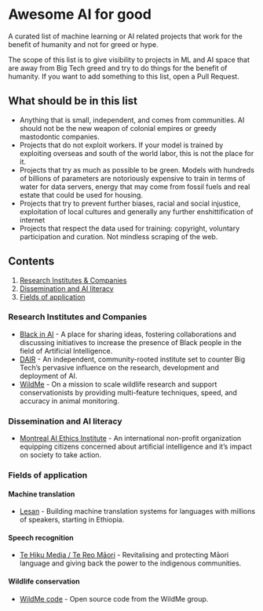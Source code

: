# Awesome AI for good
A curated list of machine learning or AI related projects that work for the benefit of humanity and not for greed or hype.

The scope of this list is to give visibility to projects in ML and AI space that are away from Big Tech greed and try to do things for the benefit of humanity.
If you want to add something to this list, open a Pull Request.

## What should be in this list
* Anything that is small, independent, and comes from communities. AI should not be the new weapon of colonial empires or greedy mastodontic companies.
* Projects that do not exploit workers. If your model is trained by exploiting overseas and south of the world labor, this is not the place for it.
* Projects that try as much as possible to be green. Models with hundreds of billions of parameters are notoriously expensive to train in terms of water for data servers, energy that may come from fossil fuels and real estate that could be used for housing.
* Projects that try to prevent further biases, racial and social injustice, exploitation of local cultures and generally any further enshittification of internet
* Projects that respect the data used for training: copyright, voluntary participation and curation. Not mindless scraping of the web. 

## Contents
1. [Research Institutes & Companies](#research-institutes-and-companies)
2. [Dissemination and AI literacy](#dissemination-and-ai-literacy)
3. [Fields of application](#fields-of-application)

### Research Institutes and Companies
* [Black in AI](https://blackinai.github.io/#/) - A place for sharing ideas, fostering collaborations and discussing initiatives to increase the presence of Black people in the field of Artificial Intelligence.
* [DAIR](https://www.dair-institute.org/) - An independent, community-rooted institute set to counter Big Tech’s pervasive influence on the research, development and deployment of AI.
* [WildMe](https://www.wildme.org/what-we-do.html) - On a mission to scale wildlife research and support conservationists by providing multi-feature techniques, speed, and accuracy in animal monitoring.

### Dissemination and AI literacy
* [Montreal AI Ethics Institute](https://montrealethics.ai/) - An international non-profit organization equipping citizens concerned about artificial intelligence and it’s impact on society to take action.

### Fields of application
#### Machine translation
* [Lesan](lesan.ai) - Building machine translation systems for languages with millions of speakers, starting in Ethiopia.
#### Speech recognition
* [Te Hiku Media / Te Reo Māori](https://tehiku.nz/te-hiku-tech/papa-reo/14135/te-reo-maori-speech-recognition) - Revitalising and protecting Māori language and giving back the power to the indigenous communities.
#### Wildlife conservation
* [WildMe code](https://github.com/WildMeOrg) - Open source code from the WildMe group.
